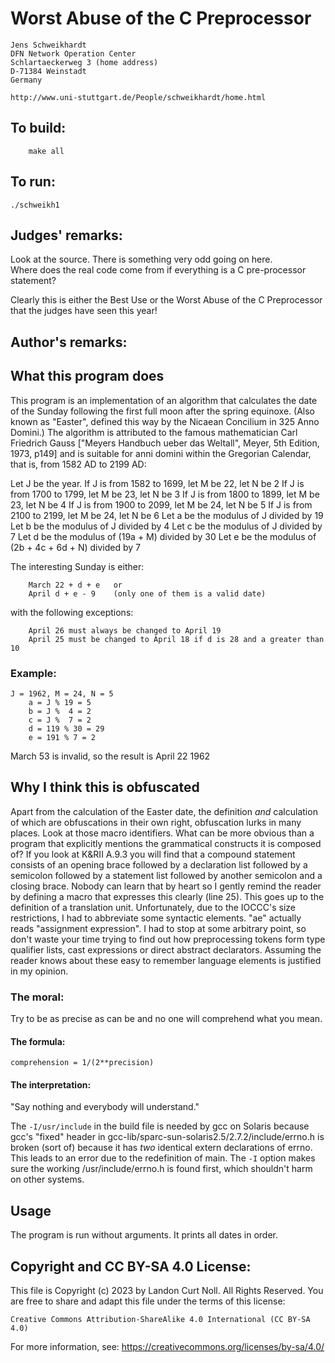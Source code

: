 # Worst Abuse of the C Preprocessor

    Jens Schweikhardt
    DFN Network Operation Center
    Schlartaeckerweg 3 (home address)
    D-71384 Weinstadt
    Germany

    http://www.uni-stuttgart.de/People/schweikhardt/home.html

## To build:

        make all

## To run:

	./schweikh1

## Judges' remarks:

Look at the source.  There is something very odd going on here.  
Where does the real code come from if everything is a C pre-processor 
statement?

Clearly this is either the Best Use or the Worst Abuse of the
C Preprocessor that the judges have seen this year!

## Author's remarks:

What this program does
----------------------

This program is an implementation of an algorithm that calculates
the date of the Sunday following the first full moon after the
spring equinoxe. (Also known as "Easter", defined this way by the
Nicaean Concilium in 325 Anno Domini.) The algorithm is attributed
to the famous mathematician Carl Friedrich Gauss ["Meyers Handbuch
ueber das Weltall", Meyer, 5th Edition, 1973, p149] and is suitable
for anni domini within the Gregorian Calendar, that is, from 1582 AD
to 2199 AD: 

Let J be the year.
If J is from 1582 to 1699, let M be 22, let N be 2
If J is from 1700 to 1799, let M be 23, let N be 3
If J is from 1800 to 1899, let M be 23, let N be 4
If J is from 1900 to 2099, let M be 24, let N be 5
If J is from 2100 to 2199, let M be 24, let N be 6
Let a be the modulus of J divided by 19
Let b be the modulus of J divided by 4
Let c be the modulus of J divided by 7
Let d be the modulus of (19a + M) divided by 30
Let e be the modulus of (2b + 4c + 6d + N) divided by 7

The interesting Sunday is either:

        March 22 + d + e   or
        April d + e - 9    (only one of them is a valid date)
   
with the following exceptions:

        April 26 must always be changed to April 19
        April 25 must be changed to April 18 if d is 28 and a greater than 10

### Example:

	J = 1962, M = 24, N = 5
        a = J % 19 = 5
        b = J %  4 = 2
        c = J %  7 = 2
        d = 119 % 30 = 29
        e = 191 % 7 = 2
    
March 53 is invalid, so the result is April 22 1962

Why I think this is obfuscated
------------------------------

Apart from the calculation of the Easter date, the definition *and*
calculation of which are obfuscations in their own right,
obfuscation lurks in many places. Look at those macro identifiers.
What can be more obvious than a program that explicitly mentions the
grammatical constructs it is composed of? If you look at K&RII A.9.3
you will find that a compound statement consists of an opening brace
followed by a declaration list followed by a semicolon followed by a
statement list followed by another semicolon and a closing brace.
Nobody can learn that by heart so I gently remind the reader by
defining a macro that expresses this clearly (line 25). This goes up
to the definition of a translation unit. Unfortunately, due to the
IOCCC's size restrictions, I had to abbreviate some syntactic
elements. "ae" actually reads "assignment expression". I had to stop
at some arbitrary point, so don't waste your time trying to find out
how preprocessing tokens form type qualifier lists, cast expressions
or direct abstract declarators. Assuming the reader knows about
these easy to remember language elements is justified in my opinion.


### The moral:
      
Try to be as precise as can be and no one will comprehend what you mean.

#### The formula:
      

	comprehension = 1/(2**precision)

#### The interpretation:

"Say nothing and everybody will understand."

The `-I/usr/include` in the build file is needed by gcc on Solaris because
gcc's "fixed" header in gcc-lib/sparc-sun-solaris2.5/2.7.2/include/errno.h
is broken (sort of) because it has *two* identical extern
declarations of errno. This leads to an error due to the
redefinition of main. The `-I` option makes sure the working
/usr/include/errno.h is found first, which shouldn't harm on other
systems. 

Usage
-----

The program is run without arguments. It prints all dates in order.

## Copyright and CC BY-SA 4.0 License:

This file is Copyright (c) 2023 by Landon Curt Noll.  All Rights Reserved.
You are free to share and adapt this file under the terms of this license:

    Creative Commons Attribution-ShareAlike 4.0 International (CC BY-SA 4.0)

For more information, see: https://creativecommons.org/licenses/by-sa/4.0/
